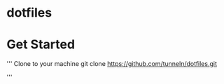 # dotfiles


# Get Started
 '''
Clone to your machine
git clone https://github.com/tunneln/dotfiles.git


 '''

# 
